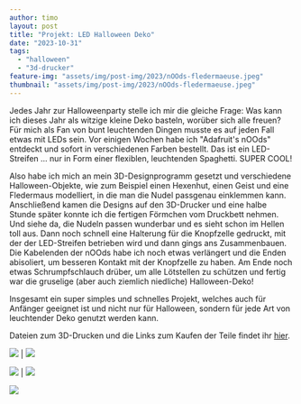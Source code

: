 ```yaml
---
author: timo
layout: post
title: "Projekt: LED Halloween Deko"
date: "2023-10-31"
tags:
  - "halloween"
  - "3d-drucker"
feature-img: "assets/img/post-img/2023/nOOds-fledermaeuse.jpeg"
thumbnail: "assets/img/post-img/2023/nOOds-fledermaeuse.jpeg"
---
```


Jedes Jahr zur Halloweenparty stelle ich mir die gleiche Frage: Was kann ich dieses Jahr als witzige kleine Deko basteln, worüber sich alle freuen? Für mich als Fan von bunt leuchtenden Dingen musste es auf jeden Fall etwas mit LEDs sein. Vor einigen Wochen habe ich "Adafruit's nOOds" entdeckt und sofort in verschiedenen Farben bestellt. Das ist ein LED-Streifen ... nur in Form einer flexiblen, leuchtenden Spaghetti. SUPER COOL!

Also habe ich mich an mein 3D-Designprogramm gesetzt und verschiedene Halloween-Objekte, wie zum Beispiel einen Hexenhut, einen Geist und eine Fledermaus modelliert, in die man die Nudel passgenau einklemmen kann.
Anschließend kamen die Designs auf den 3D-Drucker und eine halbe Stunde später konnte ich die fertigen Förmchen vom Druckbett nehmen. Und siehe da, die Nudeln passen wunderbar und es sieht schon im Hellen toll aus.
Dann noch schnell eine Halterung für die Knopfzelle gedruckt, mit der der LED-Streifen betrieben wird und dann gings ans Zusammenbauen. Die Kabelenden der nOOds habe ich noch etwas verlängert und die Enden abisoliert, um besseren Kontakt mit der Knopfzelle zu haben. Am Ende noch etwas Schrumpfschlauch drüber, um alle Lötstellen zu schützen und fertig war die gruselige (aber auch ziemlich niedliche) Halloween-Deko!

Insgesamt ein super simples und schnelles Projekt, welches auch für Anfänger geeignet ist und nicht nur für Halloween, sondern für jede Art von leuchtender Deko genutzt werden kann.

Dateien zum 3D-Drucken und die Links zum Kaufen der Teile findet ihr [hier](https://github.com/timherrm/nOOds).

![](/assets/img/post-img/2023/nOOds-fledermaeuse.jpeg) | ![](/assets/img/post-img/2023/nOOds-render.png)

![](/assets/img/post-img/2023/nOOds-fledermaus.jpeg) | ![](/assets/img/post-img/2023/nOOds-geist.jpeg)

![](/assets/img/post-img/2023/nOOds-hexenhut.jpeg)